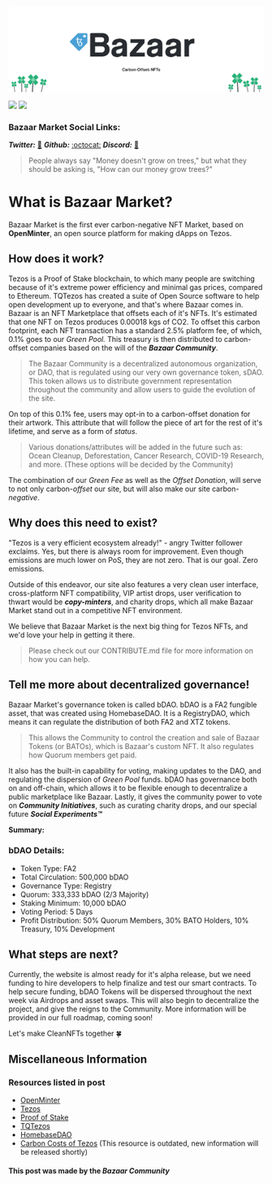 ![Bazaar header](/docs/assets/BazaarBannerWClovers.png)

[![](https://img.shields.io/badge/license-MIT-brightgreen)](LICENSE) [![](https://img.shields.io/badge/version-v0.4.2-orange)](https://github.com/tqtezos/minter)

### Bazaar Market Social Links:
***Twitter:*** [:baby_chick:](https://twitter.com/BazaarNfts)
***Github:*** [:octocat:](https://github.com/BazaarMarket/bazaar-market) 
***Discord:*** [:speech_balloon:](https://discord.gg/wYK2DRmW6R)

> People always say "Money doesn't grow on trees," but what they should be asking is, "How can our money grow trees?"

# What is Bazaar Market?

Bazaar Market is the first ever carbon-negative NFT Market, based on **OpenMinter**, an open source platform for making dApps on Tezos. 

## How does it work?

Tezos is a Proof of Stake blockchain, to which many people are switching because of it's extreme power efficiency and minimal gas prices, compared to Ethereum.
TQTezos has created a suite of Open Source software to help open development up to everyone, and that's where Bazaar comes in. Bazaar is an NFT Marketplace that offsets each of it's NFTs. It's estimated that one NFT on Tezos produces 0.00018 kgs of CO2. To offset this carbon footprint, each NFT transaction has a standard 2.5% platform fee, of which, 0.1% goes to our *Green Pool.* This treasury is then distributed to carbon-offset companies based on the will of the ***Bazaar Community***.

> The Bazaar Community is a decentralized autonomous organization, or DAO, that is regulated using our very own governance token, sDAO. This token allows us to distribute government representation throughout the community and allow users to guide the evolution of the site.

On top of this 0.1% fee, users may opt-in to a carbon-offset donation for their artwork. This attribute that will follow the piece of art for the rest of it's lifetime, and serve as a form of *status*.

>Various donations/attributes will be added in the future such as: Ocean Cleanup, Deforestation, Cancer Research, COVID-19 Research, and more. (These options will be decided by the Community) 

The combination of our *Green Fee* as well as the *Offset Donation*, will serve to not only carbon-*offset* our site, but will also make our site carbon-*negative*. 

## Why does this need to exist?

"Tezos is a very efficient ecosystem already!" - angry Twitter follower exclaims.
Yes, but there is always room for improvement. Even though emissions are much lower on PoS, they are not zero. That is our goal. Zero emissions. 

Outside of this endeavor, our site also features a very clean user interface, cross-platform NFT compatibility, VIP artist drops, user verification to thwart would be ***copy-minters***, and charity drops, which all make Bazaar Market stand out in a competitive NFT environment.

We believe that Bazaar Market is the next big thing for Tezos NFTs, and we'd love your help in getting it there. 

>Please check out our CONTRIBUTE.md file for more information on how you can help.

## Tell me more about decentralized governance!

Bazaar Market's governance token is called bDAO. bDAO is a FA2 fungible asset, that was created using HomebaseDAO. It is a RegistryDAO, which means it can regulate the distribution of both FA2 and XTZ tokens.

>This allows the Community to control the creation and sale of Bazaar Tokens (or BATOs), which is Bazaar's custom NFT. It also regulates how Quorum members get paid. 

It also has the built-in capability for voting, making updates to the DAO, and regulating the dispersion of *Green Pool* funds. bDAO has governance both on and off-chain, which allows it to be flexible enough to decentralize a public marketplace like Bazaar. Lastly, it gives the community power to vote on ***Community Initiatives***, such as curating charity drops, and our special future ***Social Experiments™***

**Summary:**

### bDAO Details:
 - Token Type: FA2
 - Total Circulation: 500,000 bDAO
 - Governance Type: Registry
 -  Quorum: 333,333 bDAO (2/3 Majority)
 -  Staking Minimum: 10,000 bDAO
 - Voting Period: 5 Days
 - Profit Distribution: 50% Quorum Members, 30% BATO Holders, 10% Treasury, 10% Development

## What steps are next?

Currently, the website is almost ready for it's alpha release, but we need funding to hire developers to help finalize and test our smart contracts. To help secure funding, bDAO Tokens will be dispersed throughout the next week via Airdrops and asset swaps. This will also begin to decentralize the project, and give the reigns to the Community. More information will be provided in our full roadmap, coming soon!

Let's make CleanNFTs together :four_leaf_clover:

## Miscellaneous Information


### Resources listed in post

 - [OpenMinter](https://tqtezos.medium.com/introducing-openminter-3e9c1777cd47)
 - [Tezos](https://tezos.com/)
 - [Proof of Stake](https://www.investopedia.com/terms/p/proof-stake-pos.asp)
 - [TQTezos](https://tqtezos.com/)
 - [HomebaseDAO](https://tqtezos.medium.com/daos-on-tezos-announcing-homebase-80bbecbb9bfe)
 - [Carbon Costs of Tezos](https://medium.com/tqtezos/proof-of-work-vs-proof-of-stake-the-ecological-footprint-c58029faee44) (This resource is outdated, new information will be released shortly)

#### This post was made by the ***Bazaar Community***
